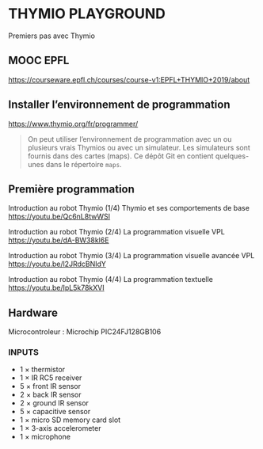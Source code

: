# THYMIO PLAYGROUND

Premiers pas avec Thymio

## MOOC EPFL

https://courseware.epfl.ch/courses/course-v1:EPFL+THYMIO+2019/about

## Installer l’environnement de programmation

https://www.thymio.org/fr/programmer/

> On peut utiliser l’environnement de programmation avec un ou plusieurs vrais Thymios ou avec un simulateur. Les simulateurs sont fournis dans des cartes (maps). Ce dépôt Git en contient quelques-unes dans le répertoire `maps`.


## Première programmation

Introduction au robot Thymio (1/4) Thymio et ses comportements de base
https://youtu.be/Qc6nL8twWSI

Introduction au robot Thymio (2/4) La programmation visuelle VPL
https://youtu.be/dA-BW38kl6E

Introduction au robot Thymio (3/4) La programmation visuelle avancée VPL
https://youtu.be/l2JRdcBNIdY

Introduction au robot Thymio (4/4) La programmation textuelle
https://youtu.be/IpL5k78kXVI


## Hardware

Microcontroleur : Microchip PIC24FJ128GB106

### INPUTS

- 1 × thermistor
- 1 × IR RC5 receiver
- 5 × front IR sensor
- 2 × back IR sensor
- 2 × ground IR sensor
- 5 × capacitive sensor
- 1 × micro SD memory card slot
- 1 × 3-axis accelerometer
- 1 × microphone

